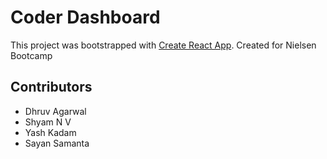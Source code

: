 # Coder Dashboard

This project was bootstrapped with [Create React App](https://github.com/facebook/create-react-app). Created for Nielsen Bootcamp

## Contributors


+ Dhruv Agarwal
+ Shyam N V
+ Yash Kadam
+ Sayan Samanta

